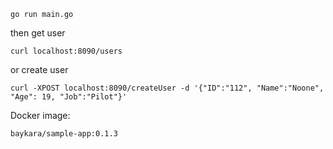 ```
go run main.go
```
then get user
```
curl localhost:8090/users
```
or create user
```
curl -XPOST localhost:8090/createUser -d '{"ID":"112", "Name":"Noone", "Age": 19, "Job":"Pilot"}'
```
Docker image:

```bash
baykara/sample-app:0.1.3
```